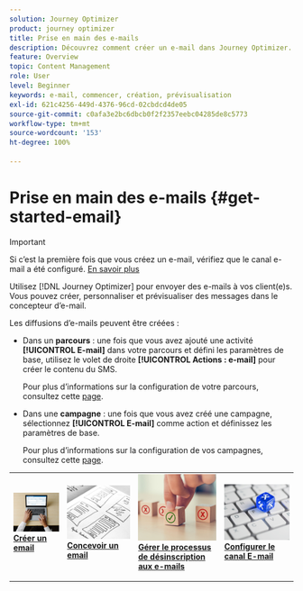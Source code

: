 ```yaml
---
solution: Journey Optimizer
product: journey optimizer
title: Prise en main des e-mails
description: Découvrez comment créer un e-mail dans Journey Optimizer.
feature: Overview
topic: Content Management
role: User
level: Beginner
keywords: e-mail, commencer, création, prévisualisation
exl-id: 621c4256-449d-4376-96cd-02cbdcd4de05
source-git-commit: c0afa3e2bc6dbcb0f2f2357eebc04285de8c5773
workflow-type: tm+mt
source-wordcount: '153'
ht-degree: 100%

---
```


# Prise en main des e-mails {#get-started-email}

>[!IMPORTANT]
>
>Si c’est la première fois que vous créez un e-mail, vérifiez que le canal e-mail a été configuré. [En savoir plus](email-settings.md)

Utilisez [!DNL Journey Optimizer] pour envoyer des e-mails à vos client(e)s. Vous pouvez créer, personnaliser et prévisualiser des messages dans le concepteur d’e-mail.

Les diffusions d’e-mails peuvent être créées :

* Dans un **parcours** : une fois que vous avez ajouté une activité **[!UICONTROL E-mail]** dans votre parcours et défini les paramètres de base, utilisez le volet de droite **[!UICONTROL Actions : e-mail]** pour créer le contenu du SMS.

   Pour plus d’informations sur la configuration de votre parcours, consultez cette [page](../building-journeys/journey-gs.md).

* Dans une **campagne** : une fois que vous avez créé une campagne, sélectionnez **[!UICONTROL E-mail]** comme action et définissez les paramètres de base.

   Pour plus d’informations sur la configuration de vos campagnes, consultez cette [page](../campaigns/create-campaign.md#configure).

<table style="table-layout:fixed"><tr style="border: 0;">
<td>
<a href="create-email.md">
<img alt="Prospect" src="../assets/do-not-localize/email-create.jpeg">
</a>
<div><a href="create-email.md"><strong>Créer un email</strong>
</div>
<p>
</td>
<td>
<a href="get-started-email-design.md">
<img alt="Peu fréquent" src="../assets/do-not-localize/email-design.jpg">
</a>
<div>
<a href="get-started-email-design.md"><strong>Concevoir un email</strong></a>
</div>
<p></td>
<td>
<a href="email-opt-out.md">
<img alt="Validation" src="../assets/do-not-localize/email-opt-out.jpg">
</a>
<div>
<a href="email-opt-out.md"><strong>Gérer le processus de désinscription aux e-mails</strong></a>
</div>
<p>
</td>
<td>
<a href="email-settings.md">
<img alt="Validation" src="../assets/do-not-localize/email-config.jpg">
</a>
<div>
<a href="email-settings.md"><strong>Configurer le canal E-mail</strong></a>
</div>
<p>
</td>
</tr></table>
